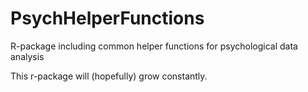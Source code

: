 # PsychHelperFunctions

R-package including common helper functions for psychological data analysis

This r-package will (hopefully) grow constantly.
